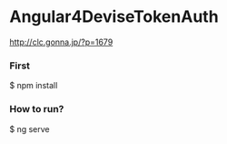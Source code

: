 
# Angular4DeviseTokenAuth


http://clc.gonna.jp/?p=1679

### First 

$ npm install


### How to run?

$ ng serve

